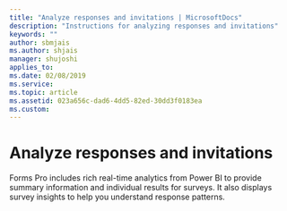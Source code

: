 ```yaml
---
title: "Analyze responses and invitations | MicrosoftDocs"
description: "Instructions for analyzing responses and invitations"
keywords: ""
author: sbmjais
ms.author: shjais
manager: shujoshi
applies_to: 
ms.date: 02/08/2019
ms.service: 
ms.topic: article
ms.assetid: 023a656c-dad6-4dd5-82ed-30dd3f0183ea
ms.custom: 
---
```

# Analyze responses and invitations

Forms Pro includes rich real-time analytics from Power BI to provide summary information and individual results for surveys. It also displays survey insights to help you understand response patterns.